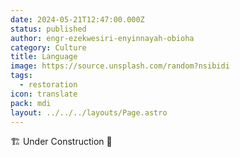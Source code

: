 ```yaml
---
date: 2024-05-21T12:47:00.000Z
status: published
author: engr-ezekwesiri-enyinnayah-obioha
category: Culture
title: Language
image: https://source.unsplash.com/random?nsibidi
tags:
  - restoration
icon: translate
pack: mdi
layout: ../../../layouts/Page.astro
---
```

🏗️ Under Construction 🚧

